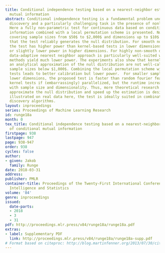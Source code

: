 ```yaml
---
title: Conditional independence testing based on a nearest-neighbor estimator of conditional
  mutual information
abstract: Conditional independence testing is a fundamental problem underlying causal
  discovery and a particularly challenging task in the presence of nonlinear dependencies.
  Here a fully non-parametric test for continuous data based on conditional mutual
  information combined with a local permutation scheme is presented. Numerical experiments
  covering sample sizes from $50$ to $2,000$ and dimensions up to $10$ demonstrate
  that the test reliably generates the null distribution. For smooth nonlinear dependencies,
  the test has higher power than kernel-based tests in lower dimensions and similar
  or slightly lower power in higher dimensions. For highly non-smooth densities the
  data-adaptive nearest neighbor approach is particularly well-suited while kernel
  methods yield much lower power. The experiments also show that kernel methods utilizing
  an analytical approximation of the null distribution are not well-calibrated for
  sample sizes below $1,000$. Combining the local permutation scheme with these kernel
  tests leads to better calibration but lower power.  For smaller sample sizes and
  lower dimensions, the proposed test is faster than random fourier feature-based
  kernel tests if (embarrassingly) parallelized, but the runtime increases more sharply
  with sample size and dimensionality. Thus, more theoretical research to analytically
  approximate the null distribution and speed up the estimation is desirable.  As
  illustrated on real data here, the test is ideally suited in combination with causal
  discovery algorithms.
layout: inproceedings
series: Proceedings of Machine Learning Research
id: runge18a
month: 0
tex_title: Conditional independence testing based on a nearest-neighbor estimator
  of conditional mutual information
firstpage: 938
lastpage: 947
page: 938-947
order: 938
cycles: false
author:
- given: Jakob
  family: Runge
date: 2018-03-31
address: 
publisher: PMLR
container-title: Proceedings of the Twenty-First International Conference on Artficial
  Intelligence and Statistics
volume: '84'
genre: inproceedings
issued:
  date-parts:
  - 2018
  - 3
  - 31
pdf: http://proceedings.mlr.press/v84/runge18a/runge18a.pdf
extras:
- label: Supplementary PDF
  link: http://proceedings.mlr.press/v84/runge18a/runge18a-supp.pdf
# Format based on citeproc: http://blog.martinfenner.org/2013/07/30/citeproc-yaml-for-bibliographies/
---
```

